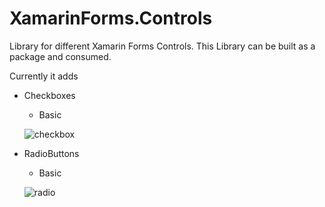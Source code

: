 # XamarinForms.Controls

Library for different Xamarin Forms Controls. This Library can be built as a package and consumed. 

Currently it adds

- Checkboxes
  - Basic
  
  ![checkbox](https://user-images.githubusercontent.com/17876815/53641716-14687e80-3c30-11e9-9e20-94e660634dbe.gif)
 
- RadioButtons
  - Basic
  
  ![radio](https://user-images.githubusercontent.com/17876815/53641802-57c2ed00-3c30-11e9-803b-31a38ea402c1.gif)
